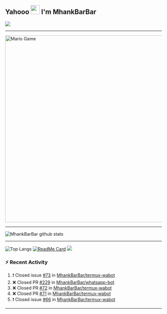 ## Yahooo <img src="https://github.com/TheDudeThatCode/TheDudeThatCode/blob/master/Assets/Hi.gif" width="29px"> I'm MhankBarBar
<img align="center" height="auto" src="https://avatars.githubusercontent.com/u/55822959?s=460&u=98e06e04babbf38abadbcef21413060992a40d71&v=4"/>

___

<img src="https://github.com/TheDudeThatCode/TheDudeThatCode/blob/master/Assets/Mario_Gameplay.gif" alt="Mario Game" width="600" />

___

![MhankBarBar github stats](https://github-readme-stats.vercel.app/api?username=mhankbarbar&show_icons=true&theme=buefy&show_owner=true)
___

![Top Langs](https://github-readme-stats.vercel.app/api/top-langs/?username=mhankbarbar&theme=buefy)
[![ReadMe Card](https://github-readme-stats.vercel.app/api/pin/?username=mhankbarbar&repo=termux-wabot&theme=buefy)](https://github.com/mhankbarbar/termux-wabot)
![](https://github-profile-trophy.vercel.app/?username=MhankBarBar&row=2&column=3)

### :zap: Recent Activity

<!--START_SECTION:activity-->
1. ❗️ Closed issue [#73](https://github.com/MhankBarBar/termux-wabot/issues/73) in [MhankBarBar/termux-wabot](https://github.com/MhankBarBar/termux-wabot)
2. ❌ Closed PR [#229](https://github.com/MhankBarBar/whatsapp-bot/pull/229) in [MhankBarBar/whatsapp-bot](https://github.com/MhankBarBar/whatsapp-bot)
3. ❌ Closed PR [#72](https://github.com/MhankBarBar/termux-wabot/pull/72) in [MhankBarBar/termux-wabot](https://github.com/MhankBarBar/termux-wabot)
4. ❌ Closed PR [#71](https://github.com/MhankBarBar/termux-wabot/pull/71) in [MhankBarBar/termux-wabot](https://github.com/MhankBarBar/termux-wabot)
5. ❗️ Closed issue [#66](https://github.com/MhankBarBar/termux-wabot/issues/66) in [MhankBarBar/termux-wabot](https://github.com/MhankBarBar/termux-wabot)
<!--END_SECTION:activity-->

---

<!--START_SECTION:waka-->

<!--END_SECTION:waka-->
